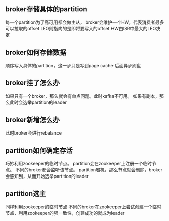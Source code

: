 ## broker存储具体的partition
每一个partition为了高可用都会做主从，
broker会维护一个HW，代表消费者最多可以拉取的offset
LEO则指向的是即将要写入的offset
HW由ISR中最大的LEO决定

## broker如何存储数据
顺序写入具体的partition，这一步只是写到page cache
后面异步刷盘

## broker挂了怎么办
如果只有一个broker，那么就会有单点问题。此时kafka不可用。
如果有副本，那么此时会选举partition的leader

## broker新增怎么办
此时broker会进行rebalance

## partition如何确定存活
巧妙利用zookeeper的临时节点。
partition会在zookeeper上注册一个临时节点。
不同的broker都会监听该节点。
partition宕机，那么节点就会删除，broker会感知到，从而开始选举partition的leader

## partition选主
同样利用zookeeper的临时节点
不同的broker在zookeeper上尝试创建一个临时节点，利用zookeeper的强一致性，创建成功的就成为leader
